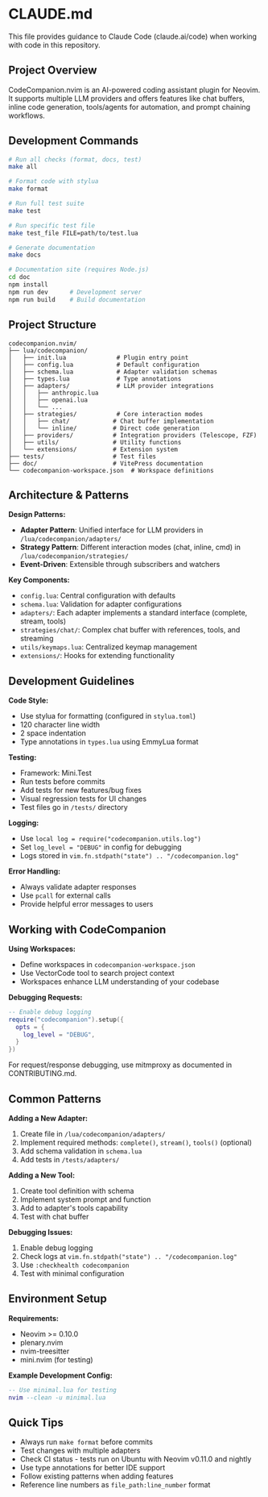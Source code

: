 # CLAUDE.md

This file provides guidance to Claude Code (claude.ai/code) when working with code in this repository.

## Project Overview

CodeCompanion.nvim is an AI-powered coding assistant plugin for Neovim. It supports multiple LLM providers and offers features like chat buffers, inline code generation, tools/agents for automation, and prompt chaining workflows.

## Development Commands

```bash
# Run all checks (format, docs, test)
make all

# Format code with stylua
make format

# Run full test suite
make test

# Run specific test file
make test_file FILE=path/to/test.lua

# Generate documentation
make docs

# Documentation site (requires Node.js)
cd doc
npm install
npm run dev      # Development server
npm run build    # Build documentation
```

## Project Structure

```
codecompanion.nvim/
├── lua/codecompanion/
│   ├── init.lua              # Plugin entry point
│   ├── config.lua            # Default configuration
│   ├── schema.lua            # Adapter validation schemas
│   ├── types.lua             # Type annotations
│   ├── adapters/             # LLM provider integrations
│   │   ├── anthropic.lua
│   │   ├── openai.lua
│   │   └── ...
│   ├── strategies/           # Core interaction modes
│   │   ├── chat/            # Chat buffer implementation
│   │   └── inline/          # Direct code generation
│   ├── providers/           # Integration providers (Telescope, FZF)
│   ├── utils/               # Utility functions
│   └── extensions/          # Extension system
├── tests/                   # Test files
├── doc/                     # VitePress documentation
└── codecompanion-workspace.json  # Workspace definitions
```

## Architecture & Patterns

**Design Patterns:**
- **Adapter Pattern**: Unified interface for LLM providers in `/lua/codecompanion/adapters/`
- **Strategy Pattern**: Different interaction modes (chat, inline, cmd) in `/lua/codecompanion/strategies/`
- **Event-Driven**: Extensible through subscribers and watchers

**Key Components:**
- `config.lua`: Central configuration with defaults
- `schema.lua`: Validation for adapter configurations
- `adapters/`: Each adapter implements a standard interface (complete, stream, tools)
- `strategies/chat/`: Complex chat buffer with references, tools, and streaming
- `utils/keymaps.lua`: Centralized keymap management
- `extensions/`: Hooks for extending functionality

## Development Guidelines

**Code Style:**
- Use stylua for formatting (configured in `stylua.toml`)
- 120 character line width
- 2 space indentation
- Type annotations in `types.lua` using EmmyLua format

**Testing:**
- Framework: Mini.Test
- Run tests before commits
- Add tests for new features/bug fixes
- Visual regression tests for UI changes
- Test files go in `/tests/` directory

**Logging:**
- Use `local log = require("codecompanion.utils.log")`
- Set `log_level = "DEBUG"` in config for debugging
- Logs stored in `vim.fn.stdpath("state") .. "/codecompanion.log"`

**Error Handling:**
- Always validate adapter responses
- Use `pcall` for external calls
- Provide helpful error messages to users

## Working with CodeCompanion

**Using Workspaces:**
- Define workspaces in `codecompanion-workspace.json`
- Use VectorCode tool to search project context
- Workspaces enhance LLM understanding of your codebase

**Debugging Requests:**
```lua
-- Enable debug logging
require("codecompanion").setup({
  opts = {
    log_level = "DEBUG",
  }
})
```

For request/response debugging, use mitmproxy as documented in CONTRIBUTING.md.

## Common Patterns

**Adding a New Adapter:**
1. Create file in `/lua/codecompanion/adapters/`
2. Implement required methods: `complete()`, `stream()`, `tools()` (optional)
3. Add schema validation in `schema.lua`
4. Add tests in `/tests/adapters/`

**Adding a New Tool:**
1. Create tool definition with schema
2. Implement system prompt and function
3. Add to adapter's tools capability
4. Test with chat buffer

**Debugging Issues:**
1. Enable debug logging
2. Check logs at `vim.fn.stdpath("state") .. "/codecompanion.log"`
3. Use `:checkhealth codecompanion`
4. Test with minimal configuration

## Environment Setup

**Requirements:**
- Neovim >= 0.10.0
- plenary.nvim
- nvim-treesitter
- mini.nvim (for testing)

**Example Development Config:**
```lua
-- Use minimal.lua for testing
nvim --clean -u minimal.lua
```

## Quick Tips

- Always run `make format` before commits
- Test changes with multiple adapters
- Check CI status - tests run on Ubuntu with Neovim v0.11.0 and nightly
- Use type annotations for better IDE support
- Follow existing patterns when adding features
- Reference line numbers as `file_path:line_number` format